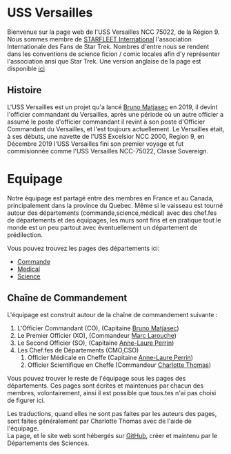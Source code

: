 # USS Versailles
Bienvenue sur la page web de l'USS Versailles NCC 75022, de la Région 9. Nous sommes membre de [STARFLEET International](https://sfi.org) l'association Internationale des Fans de Star Trek. Nombres d'entre nous se rendent dans les conventions de science ficion / comic locales afin d'y représenter l'association ansi que Star Trek. Une version anglaise de la page est disponible [ici](index.md)

## Histoire
L'USS Versailles est un projet qu'a lancé [Bruno Matjasec](fr/crew/co.md) en 2019, il devint l'officier commandant du Versailles, après une période où un autre officier a assumé le poste d'officier commandant il revint à son poste d'Officier Commandant du Versailles, et l'est toujours actuellement. Le Versailles était, à ses débuts, une navette de l'USS Excelsior NCC 2000, Region 9, en Décembre 2019 l'USS Versailles fini son premier voyage et fut commisionnée comme l'USS Versailles NCC-75022, Classe Sovereign.

# Equipage
Notre équipage est partagé entre des membres en France et au Canada, principalement dans la province du Quebec. Même si le vaisseau est tourné autour des départements (commande,science,médical) avec des chef.fes de départements et des équipages, les murs sont fins et en pratique tout le monde est un peu partout avec éventuellement un département de prédilection.

Vous pouvez trouvez les pages des départements ici:
* [Commande](fr/dep/command-dep.md)
* [Medical](fr/dep/med-dep.md)
* [Science](fr/dep/science-dep.md)

## Chaîne de Commandement
L'équipage est construit autour de la chaîne de commandement suivante :
1. L'Officier Commandant (CO), (Capitaine [Bruno Matjasec](fr/crew/co.md))
2. Le Premier Officier (XO), (Commandeur [Marc Larouche](fr/crew/xo.md))
3. Le Second Officier (SO), (Capitaine [Anne-Laure Perrin](fr/crew/cmo.md))
4. Les Chef.fes de Départements (CMO,CSO)
   1. Officier Médicale en Cheffe (Capitaine [Anne-Laure Perrin](fr/crew/cmo.md))
   2. Officier Scientifique en Cheffe (Commandeur [Charlotte Thomas](fr/crew/cso.md))

Vous pouvez trouver le reste de l'équipage sous les pages des départements. Ces pages sont écrites et maintenues par chacun des membres, volontairement, ainsi il est possible que tous.tes n'ai pas choisi de figurer ici.

Les traductions, quand elles ne sont pas faites par les auteurs des pages, sont faites généralement par Charlotte Thomas avec de l'aide de l'équipage.  
La page, et le site web sont hébergés sur [GitHub](https://github.com/sfi-region9), créer et maintenu par le Départements des Sciences.